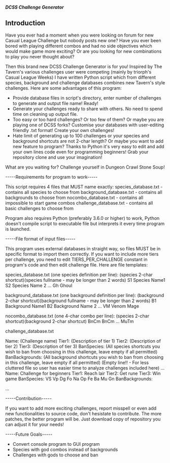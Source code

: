 ##### DCSS Challenge Generator

## Introduction
Have you ever had a moment when you were looking on forum for new Casual League Challenge but nobody posts new one?
Have you ever been bored with playing different combos and had no side objectives which would make game more exciting?
Or are you looking for new combinations to play you never thought about?

Then this brand new DCSS Challenge Generator is for you! Inspired by The Tavern's various challenges user were competing
(mainly by triorph's Casual League Weeks) I have written Python script which from different species, background and challenge
databases combines new Tavern's style challenges. Here are some advantages of this program:

- Provide database files in script's directory, enter number of challenges to generate and output file name! Ready!
- Generate your challenges ready to share with others. No need to spend time on cleaning up output file.
- Too easy or too hard challenges? Or too few of them? Or maybe you are playing one of DCSS forks? Customise your databases
  with user-editing friendly .txt format! Create your own challenges!
- Hate limit of generating up to 100 challenges or your species and background shortcuts are not 2-char length?
  Or maybe you want to add new feature to program? Thanks to Python it's very easy to edit and add your own lines code even for 
  programming beginners! Grab your repository clone and use your imagination!
  
What are you waiting for? Challenge yourself in Dungeon Crawl Stone Soup!



-----Requirements for program to work-----

This script requires 4 files that MUST name exactly:
species_database.txt - contains all species to choose from
background_database.txt - contains all backgrounds to choose from
nocombo_database.txt - contains all impossible to start game combos
challenge_database.txt - contains all basic challenges to choose from

Program also requires Python (preferably 3.6.0 or higher) to work, Python doesn't compile script to executable file but 
interprets it every time program is launched.

-----File format of input files-----

This program uses external databases in straight way, so files MUST be in specific format to import them correctly.
If you want to include more tiers per challenge, you need to edit TIERS_PER_CHALLENGE constant in program's code and then
edit challenge file.
Here are file templates:

species_database.txt (one species definition per line):
(species 2-char shortcut)(species fullname - may be longer than 2 words)
S1 Species Name1
S2 Species Name 2
...
Gh Ghoul

background_database.txt (one background definition per line):
(background 2-char shortcut)(background fullname - may be longer than 2 words)
B1 Background Name1
B2 Background Name 2
...
VM Venom Mage

nocombo_database.txt (one 4-char combo per line):
(species 2-char shortcut)(background 2-char shortcut)
BnCm
BnCm
...
MuTm

challenge_database.txt

Name: (Challenge name)
Tier1: (Description of tier 1)
Tier2: (Description of tier 2)
Tier3: (Description of tier 3)
BanSpecies: (All species shortcuts you wish to ban from choosing in this challenge, leave empty if all permitted)
BanBackgrounds: (All background shortcuts you wish to ban from choosing in this challenge, leave empty if all permitted)
(Empty line!! - For less cluttered file so user has easier time to analyze challenges included here)
...
Name: Challenge for beginners
Tier1: Reach lair
Tier2: Get rune
Tier3: Win game
BanSpecies: VS Vp Dg Fo Na Op Fe Ba Mu Gn
BanBackgrounds:

...

-----Contribution-----

If you want to add more exciting challenges, report misspell or even add new functionalities to source code,
don't hesistate to contribute. The more patches, the better program will be. Just download copy of repository you can
adjust it for your needs!

-----Future Goals-----
- Convert console program to GUI program
- Species with god combos instead of backgrounds
- Challenges with gods to choose and ban
